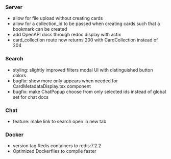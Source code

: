 ### Server

- allow for file upload without creating cards
- allow for a collection_id to be passed when creating cards such that a bookmark can be created
- add OpenAPI docs through redoc display with actix
- card_collection route now returns 200 with CardCollection instead of 204

### Search

- styling: slightly improved filters modal UI with distinguished button colors
- bugfix: show more only appears when needed for CardMetadataDisplay.tsx component
- bugfix: make ChatPopup choose from only selected ids instead of global set for chat docs 

### Chat

- feature: make link to search open in new tab

### Docker

- version tag Redis containers to redis:7.2.2
- Optimized Dockerfiles to compile faster
